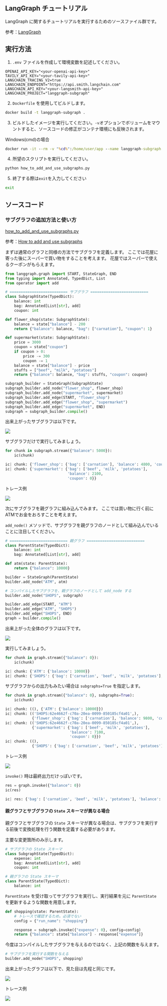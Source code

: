 ## LangGraph チュートリアル

LangGraph に関するチュートリアルを実行するためのソースファイル群です。

参考：[LangGraph](https://langchain-ai.github.io/langgraph/)

## 実行方法

1. `.env` ファイルを作成して環境変数を記述してください。

```
OPENAI_API_KEY="<your-openai-api-key>"
TAVILY_API_KEY="<your-tavily-api-key>"
LANGCHAIN_TRACING_V2=true
LANGCHAIN_ENDPOINT="https://api.smith.langchain.com"
LANGCHAIN_API_KEY="<your-langsmith-api-key>"
LANGCHAIN_PROJECT="langgraph-subgraph"
```

2. `Dockerfile` を使用してビルドします。

```bash
docker build -t langgraph-subgraph .
```

3. ビルドしたイメージを実行してください。`-v`オプションでボリュームをマウントすると、ソースコードの修正がコンテナ環境にも反映されます。

Windows(cmd)の場合
```cmd
docker run -it --rm -v "%cd%":/home/user/app --name langgraph-subgraph langgraph-subgraph /bin/bash
```

4. 所望のスクリプトを実行してください。

```bash
python how_to_add_and_use_subgraphs.py
```

5. 終了する際は`exit`を入力してください

```bash
exit
```

## ソースコード

### サブグラフの追加方法と使い方

[how_to_add_and_use_subgraphs.py](how_to_add_and_use_subgraphs.py)

参考：[How to add and use subgraphs](https://langchain-ai.github.io/langgraph/how-tos/subgraph/)

まずは通常のグラフと同様の方法でサブグラフを定義します。
ここでは花屋に寄った後にスーパーで買い物をすることを考えます。
花屋ではスーパーで使えるクーポンがもらえます。

```python
from langgraph.graph import START, StateGraph, END
from typing import Annotated, TypedDict, List
from operator import add

# ========================== サブグラフ ==========================
class SubgraphState(TypedDict):
    balance: int
    bag: Annotated[List[str], add]
    coupon: int

def flower_shop(state: SubgraphState):
    balance = state["balance"] - 200
    return {"balance": balance, "bag": ["carnation"], "coupon": 1}

def supermarket(state: SubgraphState):
    price = 3000
    coupon = state["coupon"]
    if coupon > 0:
        price -= 300
        coupon -= 1
    balance = state["balance"] - price
    stuffs = ["beef", "milk", "potatoes"]
    return {"balance": balance, "bag": stuffs, "coupon": coupon}

subgraph_builder = StateGraph(SubgraphState)
subgraph_builder.add_node("flower_shop", flower_shop)
subgraph_builder.add_node("supermarket", supermarket)
subgraph_builder.add_edge(START, "flower_shop")
subgraph_builder.add_edge("flower_shop", "supermarket")
subgraph_builder.add_edge("supermarket", END)
subgraph = subgraph_builder.compile()
```

出来上がったサブグラフは以下です。

![](img/how-to-add-and-use-subgraph-subgraph.png)

サブグラフだけで実行してみましょう。

```python
for chunk in subgraph.stream({"balance": 5000}):
    ic(chunk)
```

```python
ic| chunk: {'flower_shop': {'bag': ['carnation'], 'balance': 4800, 'coupon': 1}}
ic| chunk: {'supermarket': {'bag': ['beef', 'milk', 'potatoes'],
                            'balance': 2100,
                            'coupon': 0}}
```

トレース例

![](img/how-to-add-and-use-subgraph-trace-sub-only.png)

次にサブグラフを親グラフに組み込んでみます。
ここでは買い物に行く前にATMでお金をおろすことを考えます。

`add_node()` メソッドで、サブグラフを親グラフのノードとして組み込んでいることに注目してください。

```python
# ========================== 親グラフ ==========================
class ParentState(TypedDict):
    balance: int
    bag: Annotated[List[str], add]

def atm(state: ParentState):
    return {"balance": 10000}

builder = StateGraph(ParentState)
builder.add_node("ATM", atm)

# コンパイルしたサブグラフを、親グラフのノードとして add_node する
builder.add_node("SHOPS", subgraph)

builder.add_edge(START, "ATM")
builder.add_edge("ATM", "SHOPS")
builder.add_edge("SHOPS", END)
graph = builder.compile()
```

出来上がった全体のグラフは以下です。

![](img/how-to-add-and-use-subgraph-graph.png)

実行してみましょう。

```python
for chunk in graph.stream({"balance": 0}):
    ic(chunk)
```

```python
ic| chunk: {'ATM': {'balance': 10000}}
ic| chunk: {'SHOPS': {'bag': ['carnation', 'beef', 'milk', 'potatoes'], 'balance': 7100}}
```

サブグラフからの出力もみたい場合は `subgraphs=True` を指定します。

```python
for chunk in graph.stream({"balance": 0}, subgraphs=True):
    ic(chunk)
```

```python
ic| chunk: ((), {'ATM': {'balance': 10000}})
ic| chunk: (('SHOPS:62e4662f-c70a-20ea-0099-850185cf4a01',),
            {'flower_shop': {'bag': ['carnation'], 'balance': 9800, 'coupon': 1}})
ic| chunk: (('SHOPS:62e4662f-c70a-20ea-0099-850185cf4a01',),
            {'supermarket': {'bag': ['beef', 'milk', 'potatoes'],
                             'balance': 7100,
                             'coupon': 0}})
ic| chunk: ((),
            {'SHOPS': {'bag': ['carnation', 'beef', 'milk', 'potatoes'], 'balance': 7100}})
```

トレース例

![](img/how-to-add-and-use-subgraph-trace-all.png)

`invoke()` 時は最終出力だけっぽいです。

```python
res = graph.invoke({"balance": 0})
ic(res)
```

```python
ic| res: {'bag': ['carnation', 'beef', 'milk', 'potatoes'], 'balance': 7100}
```

#### 親グラフとサブグラフの `State` スキーマが異なる場合

親グラフとサブグラフの `State` スキーマが異なる場合は、サブグラフを実行する前後で変換処理を行う関数を定義する必要があります。

主要な変更箇所のみ示します。

```python
# サブグラフの State スキーマ
class SubgraphState(TypedDict):
    expense: int
    bag: Annotated[List[str], add]
    coupon: int

# 親グラフの State スキーマ
class ParentState(TypedDict):
    balance: int
```

`ParentState` を受け取ってサブグラフを実行し、実行結果を元に `ParentState` を更新するような関数を用意します。

```python
def shopping(state: ParentState):
    # トレースで確認するため。必須でない
    config = {"run_name": "shopping"}

    response = subgraph.invoke({"expense": 0}, config=config)
    return {"balance": state["balance"] - response["expense"]}
```

今度はコンパイルしたサブグラフを与えるのではなく、上記の関数を与えます。

```python
# サブグラフを実行する関数を与える
builder.add_node("SHOPS", shopping)
```

出来上がったグラフは以下で、見た目は先程と同じです。

![](img/how-to-add-and-use-subgraph-no-shared-keys-graph.png)

トレース例

![](img/how-to-add-and-use-subgraph-no-shared-keys-trace.png)

